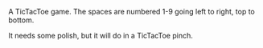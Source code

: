 A TicTacToe game. The spaces are numbered 1-9 going left to right, top to bottom. 

It needs some polish, but it will do in a TicTacToe pinch. 